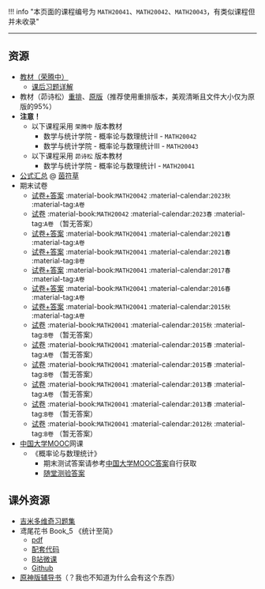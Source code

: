 !!! info "本页面的课程编号为 `MATH20041`、`MATH20042`、`MATH20043`，有类似课程但并未收录"

---

## 资源  
- [教材（荣腾中）](https://api.mir6.com/api/lanzou?url=https://cqu-openlib.lanzout.com/irASw1wms8da&down=true)
    - [课后习题详解](https://api.mir6.com/api/lanzou?url=https://cqu-openlib.lanzout.com/iXqZp20j9ekf&down=true)   
- 教材（茆诗松）[重排](https://api.mir6.com/api/lanzou?url=https://cqu-openlib.lanzout.com/isMsu1wms69e&down=true)、[原版](https://api.mir6.com/api/lanzou?url=https://cqu-openlib.lanzout.com/izYhO1wms62h&down=true)（推荐使用重排版本，美观清晰且文件大小仅为原版的95%）  
- **注意！**  
    - 以下课程采用 `荣腾中` 版本教材  
        - 数学与统计学院 - 概率论与数理统计Ⅱ - `MATH20042`  
        - 数学与统计学院 - 概率论与数理统计Ⅲ - `MATH20043`  
    - 以下课程采用 `茆诗松` 版本教材  
        - 数学与统计学院 - 概率论与数理统计Ⅰ - `MATH20041`  
- [公式汇总](https://api.mir6.com/api/lanzou?url=https://cqu-openlib.lanzout.com/iBpBN21pe7xi&down=true) @ [茵符草](../贡献者/茵符草.md)
- 期末试卷  
    - [试卷+答案](https://api.mir6.com/api/lanzou?url=https://cqu-openlib.lanzout.com/ij4Uh21nnj0j&down=true) :material-book:`MATH20042` :material-calendar:`2023秋` :material-tag:`A卷`  
    - [试卷](https://api.mir6.com/api/lanzou?url=https://cqu-openlib.lanzout.com/iR7DX21nnixg&down=true) :material-book:`MATH20042` :material-calendar:`2023春` :material-tag:`A卷` （暂无答案）  
    - [试卷+答案](https://api.mir6.com/api/lanzou?url=https://cqu-openlib.lanzout.com/icVSu21nniud&down=true) :material-book:`MATH20041` :material-calendar:`2021春` :material-tag:`A卷`  
    - [试卷+答案](https://api.mir6.com/api/lanzou?url=https://cqu-openlib.lanzout.com/iH9xB21nnive&down=true) :material-book:`MATH20041` :material-calendar:`2021春` :material-tag:`B卷`  
    - [试卷+答案](https://api.mir6.com/api/lanzou?url=https://cqu-openlib.lanzout.com/ifNcC21nnitc&down=true) :material-book:`MATH20041` :material-calendar:`2017春` :material-tag:`A卷`  
    - [试卷+答案](https://api.mir6.com/api/lanzou?url=https://cqu-openlib.lanzout.com/iF59621nnisb&down=true) :material-book:`MATH20041` :material-calendar:`2016春` :material-tag:`A卷`  
    - [试卷+答案](https://api.mir6.com/api/lanzou?url=https://cqu-openlib.lanzout.com/iXUFl21nnipi&down=true) :material-book:`MATH20041` :material-calendar:`2015秋` :material-tag:`A卷`  
    - [试卷](https://api.mir6.com/api/lanzou?url=https://cqu-openlib.lanzout.com/iiWVr21nniqj&down=true) :material-book:`MATH20041` :material-calendar:`2015秋` :material-tag:`B卷` （暂无答案）  
    - [试卷](https://api.mir6.com/api/lanzou?url=https://cqu-openlib.lanzout.com/ibcJW21nnijc&down=true) :material-book:`MATH20041` :material-calendar:`2015春` :material-tag:`A卷` （暂无答案）  
    - [试卷](https://api.mir6.com/api/lanzou?url=https://cqu-openlib.lanzout.com/i5c3z21nnile&down=true) :material-book:`MATH20041` :material-calendar:`2015春` :material-tag:`B卷` （暂无答案）  
    - [试卷](https://api.mir6.com/api/lanzou?url=https://cqu-openlib.lanzout.com/ig4mi21nnigj&down=true) :material-book:`MATH20041` :material-calendar:`2013春` :material-tag:`A卷` （暂无答案）  
    - [试卷](https://api.mir6.com/api/lanzou?url=https://cqu-openlib.lanzout.com/i8h5921nniib&down=true) :material-book:`MATH20041` :material-calendar:`2013春` :material-tag:`B卷` （暂无答案）  
    - [试卷](https://api.mir6.com/api/lanzou?url=https://cqu-openlib.lanzout.com/ilTAC21nnieh&down=true) :material-book:`MATH20041` :material-calendar:`2012秋` :material-tag:`B卷` （暂无答案）  
- [中国大学MOOC](https://www.icourse163.org/)网课
    - 《概率论与数理统计》  
        - 期末测试答案请参考[中国大学MOOC答案](../skill/推荐使用的网站等/中国大学MOOC答案.md)自行获取  
        - [随堂测验答案](https://api.mir6.com/api/lanzou?url=https://cqu-openlib.lanzout.com/iXZ3J20v1wzc&down=true)  

## 课外资源
- [吉米多维奇习题集](https://api.mir6.com/api/lanzou?url=https://cqu-openlib.lanzout.com/iPCqg1x4g0af&down=true)
- 鸢尾花书 Book_5 《统计至简》  
    - [pdf](https://api.mir6.com/api/lanzou?url=https://cqu-openlib.lanzout.com/ikOLT1wmsaqf&down=true)  
    - [配套代码](https://api.mir6.com/api/lanzou?url=https://cqu-openlib.lanzout.com/i4dXE1wms8kh&down=true)  
    - [B站微课](https://space.bilibili.com/513194466)  
    - [Github](https://github.com/Visualize-ML/Book5_Essentials-of-Probability-and-Statistics)  
- [原神版辅导书](https://api.mir6.com/api/lanzou?url=https://cqu-openlib.lanzout.com/i8CWD1wmrs9a&down=true)（？我也不知道为什么会有这个东西）  